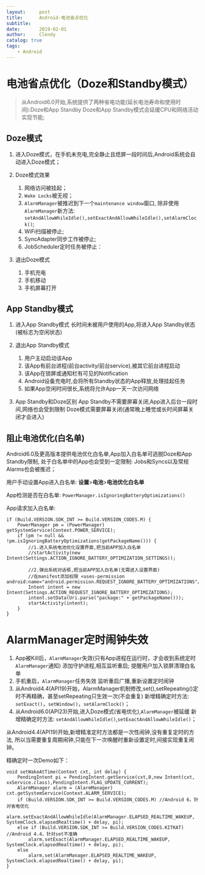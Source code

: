 ```yaml
---
layout:     post
title:      Android-电池省点优化
subtitle:   
date:       2019-02-01
author:     Clendy
catalog: true
tags:
    - Android
---
```

<!-- MarkdownTOC -->

<!-- /MarkdownTOC -->

# 电池省点优化（Doze和Standby模式）

>从Android6.0开始,系统提供了两种省电功能(延长电池寿命和使用时间):Doze和App Standby Doze和App Standby模式会延缓CPU和网络活动实现节能;

## Doze模式
1. 进入Doze模式，在手机未充电,完全静止且熄屏一段时间后,Android系统会自动进入Doze模式；
2. Doze模式效果
   1. 网络访问被挂起；
   2. `Wake Locks`被无视；
   3. `AlarmManager`被推迟到下一个`maintenance window`窗口,
	除非使用`AlarmManager`新方法: `setAndAllowWhileIdle(),setExactAndAllowWhileIdle(),setAlarmClock()`;
    4. WiFi扫描被停止;
    5. SyncAdapter同步工作被停止;
    6. JobScheduler定时任务被停止：

3. 退出Doze模式
    1. 手机充电
    2. 手机移动
    3. 手机屏幕打开
   
## App Standby模式
1. 进入App Standby模式
	长时间未被用户使用的App,将进入App Standby状态(被标志为空闲状态)
	
2. 退出App Standby模式
	1. 用户主动启动该App
	2. 该App有前台进程(前台activity/前台service),被其它前台进程启动
	3. 该App在锁屏或通知栏有可见的Notification
	4. Android设备充电时,会将所有Standby状态的App释放,处理挂起任务
	5. 如果App空闲时间很长,系统将允许App一天一次访问网络
	
3. App Standby和Doze区别
App Standby不需要屏幕关闭,App进入后台一段时间,网络也会受到限制
Doze模式需要屏幕关闭(通常晚上睡觉或长时间屏幕关闭才会进入)

## 阻止电池优化(白名单)
Android6.0及更高版本提供电池优化白名单,App加入白名单可逃脱Doze和App Standby限制,
处于白名单中的App也会受到一定限制: Jobs和Syncs以及常规Alarms也会被推迟；

用户手动设置App进入白名单: **设置**>**电池**>**电池优化白名单**

App检测是否在白名单: `PowerManager.isIgnoringBatteryOptimizations()`

App请求加入白名单:
```
if (Build.VERSION.SDK_INT >= Build.VERSION_CODES.M) {
	PowerManager pm = (PowerManager) getSystemService(Context.POWER_SERVICE);
	if (pm != null && !pm.isIgnoringBatteryOptimizations(getPackageName())) {
		//1.进入系统电池优化设置界面,把当前APP加入白名单
		//startActivity(new Intent(Settings.ACTION_IGNORE_BATTERY_OPTIMIZATION_SETTINGS));
		
		//2.弹出系统对话框,把当前APP加入白名单(无需进入设置界面)
		//在manifest添加权限 <uses-permission android:name="android.permission.REQUEST_IGNORE_BATTERY_OPTIMIZATIONS"/>
		Intent intent = new Intent(Settings.ACTION_REQUEST_IGNORE_BATTERY_OPTIMIZATIONS);
		intent.setData(Uri.parse("package:" + getPackageName()));
		startActivity(intent);
	}
}
```

# AlarmManager定时闹钟失效

1. App被Kill后，`AlarmManager`失效(只有App进程在运行时，才会收到系统定时`AlarmManager`通知)
	添加守护进程,相互监听重启; 提醒用户加入锁屏清理白名单
2. 手机重启，`AlarmManager`任务失效
	监听重启广播,重新设置定时闹钟
3. 从Android4.4(API19)开始，AlarmManager机制修改,set(),setRepeating()定时不再精确，甚至setRepeating只生效一次(不会重复)
	新增精确定时方法:  `setExact()`，`setWindow()`，`setAlarmClock()`；
4. 从Android6.0(API23)开始,进入Doze模式(省电优化),`AlarmManager`被延缓
	新增精确定时方法: `setAndAllowWhileIdle()`,`setExactAndAllowWhileIdle()`；

从Android4.4(API19)开始,新增精准定时方法都是一次性闹钟,没有重复定时的方法,
所以当需要重复周期闹钟,只能在下一次唤醒时重新设置定时,间接实现重复闹钟。

精确定时一次Demo如下：
```
void setWakeAtTime(Context cxt, int delay) {
	PendingIntent pi = PendingIntent.getService(cxt,0,new Intent(cxt, xxService.class),PendingIntent.FLAG_UPDATE_CURRENT); 
    AlarmManager alarm = (AlarmManager) cxt.getSystemService(Context.ALARM_SERVICE);
	if (Build.VERSION.SDK_INT >= Build.VERSION_CODES.M) //Android 6，针对省电优化
		alarm.setExactAndAllowWhileIdle(AlarmManager.ELAPSED_REALTIME_WAKEUP, SystemClock.elapsedRealtime() + delay, pi);
	else if (Build.VERSION.SDK_INT >= Build.VERSION_CODES.KITKAT) //Android 4.4，针对set不准确
		alarm.setExact(AlarmManager.ELAPSED_REALTIME_WAKEUP, SystemClock.elapsedRealtime() + delay, pi);
	else
		alarm.set(AlarmManager.ELAPSED_REALTIME_WAKEUP, SystemClock.elapsedRealtime() + delay, pi);   
}
```